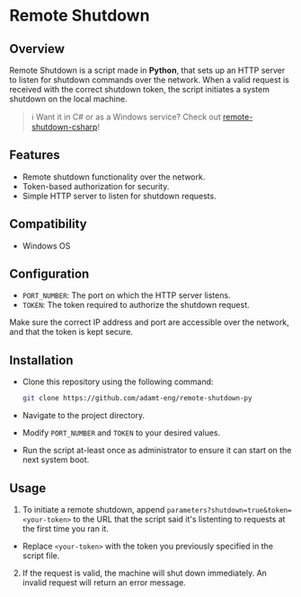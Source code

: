 # Remote Shutdown

## Overview
Remote Shutdown is a script made in **Python**, that sets up an HTTP server to listen for shutdown commands over the network. When a valid request is received with the correct shutdown token, the script initiates a system shutdown on the local machine.

> ℹ️ Want it in C# or as a Windows service? Check out [remote-shutdown-csharp](https://github.com/adamt-eng/remote-shutdown-csharp)!

## Features
- Remote shutdown functionality over the network.
- Token-based authorization for security.
- Simple HTTP server to listen for shutdown requests.

## Compatibility
- Windows OS

## Configuration
- `PORT_NUMBER`: The port on which the HTTP server listens.
- `TOKEN`: The token required to authorize the shutdown request.

Make sure the correct IP address and port are accessible over the network, and that the token is kept secure.

## Installation

- Clone this repository using the following command:

  ```bash
  git clone https://github.com/adamt-eng/remote-shutdown-py
  ```

- Navigate to the project directory.

- Modify `PORT_NUMBER` and `TOKEN` to your desired values.

- Run the script at-least once as administrator to ensure it can start on the next system boot.

## Usage
1. To initiate a remote shutdown, append `parameters?shutdown=true&token=<your-token>` to the URL that the script said it's listenting to requests at the first time you ran it.
  - Replace `<your-token>` with the token you previously specified in the script file.
2. If the request is valid, the machine will shut down immediately. An invalid request will return an error message.
